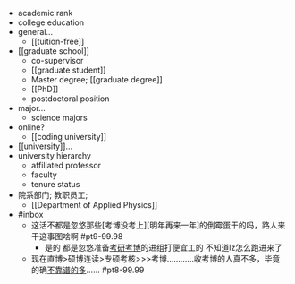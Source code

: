 - academic rank
- college education
- general...
    - [[tuition-free]]
- [[graduate school]]
    - co-supervisor
    - [[graduate student]]
    - Master degree; [[graduate degree]]
    - [[PhD]]
    - postdoctoral position
- major...
    - science majors
- online?
    - [[coding university]]
- [[university]]...
- university hierarchy
    - affiliated professor
    - faculty
    - tenure status
- 院系部门; 教职员工;
    - [[Department of Applied Physics]]
- #inbox
    - 这活不都是忽悠那些[考博没考上][明年再来一年]的倒霉蛋干的吗，路人来干这事图啥啊 #pt9-99.98
        - 是的 都是忽悠准备[考研考博](https://bbs.saraba1st.com/2b/thread-1991429-2-1.html)的进组打便宜工的 不知道lz怎么跑进来了
    - 现在直博>硕博连读>专硕考核>>>考博…………收考博的人真不多，毕竟的确[不靠谱的多](https://bbs.saraba1st.com/2b/thread-1998644-2-1.html)…… #pt8-99.99

